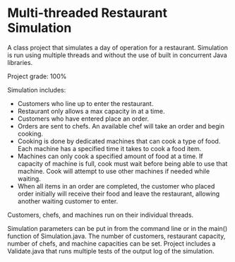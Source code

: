 # Multi-threaded Restaurant Simulation

A class project that simulates a day of operation for a restaurant. Simulation is run using multiple threads and without the use of built in concurrent Java libraries.

Project grade: 100%

Simulation includes:

- Customers who line up to enter the restaurant.
- Restaurant only allows a max capacity in at a time.
- Customers who have entered place an order.
- Orders are sent to chefs. An available chef will take an order and begin cooking.
- Cooking is done by dedicated machines that can cook a type of food. Each machine has a specified time it takes to cook a food item.
- Machines can only cook a specified amount of food at a time. If capacity of machine is full, cook must wait before being able to use that machine. Cook will attempt to use other machines if needed while waiting.
- When all items in an order are completed, the customer who placed order initially will receive their food and leave the restaurant, allowing another waiting customer to enter.

Customers, chefs, and machines run on their individual threads.

Simulation parameters can be put in from the command line or in the main() function of Simulation.java. The number of customers, restaurant capacity, number of chefs, and machine capacities can be set. Project includes a Validate.java that runs multiple tests of the output log of the simulation.

